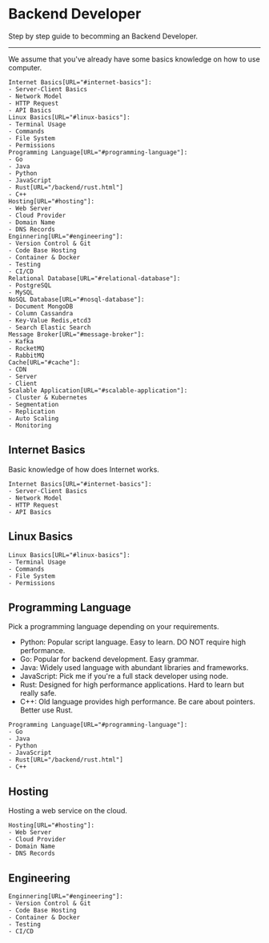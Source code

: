 # Backend Developer

Step by step guide to becomming an Backend Developer.

---

We assume that you've already have some basics knowledge on how to use computer.

```roadmap
Internet Basics[URL="#internet-basics"]:
- Server-Client Basics
- Network Model
- HTTP Request
- API Basics
Linux Basics[URL="#linux-basics"]:
- Terminal Usage
- Commands
- File System
- Permissions
Programming Language[URL="#programming-language"]:
- Go
- Java
- Python 
- JavaScript
- Rust[URL="/backend/rust.html"]
- C++
Hosting[URL="#hosting"]:
- Web Server
- Cloud Provider
- Domain Name
- DNS Records
Enginnering[URL="#engineering"]:
- Version Control & Git
- Code Base Hosting
- Container & Docker
- Testing
- CI/CD
Relational Database[URL="#relational-database"]:
- PostgreSQL
- MySQL
NoSQL Database[URL="#nosql-database"]:
- Document MongoDB
- Column Cassandra
- Key-Value Redis,etcd3
- Search Elastic Search
Message Broker[URL="#message-broker"]:
- Kafka
- RocketMQ
- RabbitMQ
Cache[URL="#cache"]:
- CDN
- Server
- Client
Scalable Application[URL="#scalable-application"]:
- Cluster & Kubernetes
- Segmentation
- Replication
- Auto Scaling
- Monitoring
```

## Internet Basics

Basic knowledge of how does Internet works.

```roadmap
Internet Basics[URL="#internet-basics"]:
- Server-Client Basics
- Network Model
- HTTP Request
- API Basics
```

## Linux Basics

```roadmap
Linux Basics[URL="#linux-basics"]:
- Terminal Usage
- Commands
- File System
- Permissions
```

## Programming Language

Pick a programming language depending on your requirements. 
* Python: Popular script language. Easy to learn. DO NOT require high performance.
* Go: Popular for backend development. Easy grammar.
* Java: Widely used language with abundant libraries and frameworks.
* JavaScript: Pick me if you're a full stack developer using node.
* Rust: Designed for high performance applications. Hard to learn but really safe.
* C++: Old language provides high performance. Be care about pointers. Better use Rust.

```roadmap
Programming Language[URL="#programming-language"]:
- Go
- Java
- Python 
- JavaScript
- Rust[URL="/backend/rust.html"]
- C++
```

## Hosting

Hosting a web service on the cloud.

```roadmap
Hosting[URL="#hosting"]:
- Web Server
- Cloud Provider
- Domain Name
- DNS Records
```

## Engineering

```roadmap
Enginnering[URL="#engineering"]:
- Version Control & Git
- Code Base Hosting
- Container & Docker
- Testing
- CI/CD
```